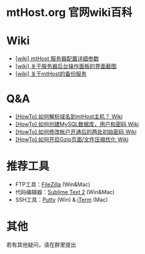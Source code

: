 # mtHost.org 官网wiki百科

# Wiki

* [\[wiki\] mtHost 服务器配置详细参数 ](https://github.com/hzlzh/mtHost.org/issues/1)
* [\[wiki\] 关于服务器后台操作面板的界面截图](https://github.com/hzlzh/mtHost.org/issues/7)
* [\[wiki\] 关于mtHost的备份服务](https://github.com/hzlzh/mtHost.org/issues/2)

# Q&A

* [\[HowTo\] 如何解析域名到mtHost主机？ Wiki ](https://github.com/hzlzh/mtHost.org/issues/6)
* [\[HowTo\] 如何创建MySQL数据库，用户和密码 Wiki ](https://github.com/hzlzh/mtHost.org/issues/5)
* [\[HowTo\] 如何修改帐户开通后的两处初始密码 Wiki ](https://github.com/hzlzh/mtHost.org/issues/4)
* [\[HowTo\] 如何开启Gzip页面/文件压缩优化 Wiki ](https://github.com/hzlzh/mtHost.org/issues/3)

# 推荐工具

* FTP工具：[FileZilla](https://filezilla-project.org/) (Win&Mac)
* 代码编辑器：[Sublime Text 2](http://www.sublimetext.com/2) (Win&Mac)
* SSH工具：[Putty](http://www.putty.org/) (Win) & [iTerm](http://www.iterm2.com/) (Mac)

# 其他
若有其他疑问，请在群里提出